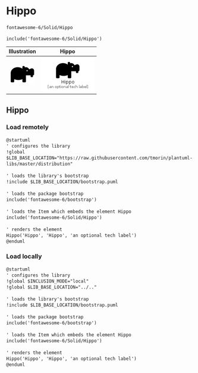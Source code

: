 # Hippo


```text
fontawesome-6/Solid/Hippo
```

```text
include('fontawesome-6/Solid/Hippo')
```



| Illustration | Hippo |
| :---: | :---: |
| ![illustration for Illustration](../../fontawesome-6/Solid/Hippo.png) | ![illustration for Hippo](../../fontawesome-6/Solid/Hippo.Local.png) |




## Hippo

### Load remotely
```plantuml
@startuml
' configures the library
!global $LIB_BASE_LOCATION="https://raw.githubusercontent.com/tmorin/plantuml-libs/master/distribution"

' loads the library's bootstrap
!include $LIB_BASE_LOCATION/bootstrap.puml

' loads the package bootstrap
include('fontawesome-6/bootstrap')

' loads the Item which embeds the element Hippo
include('fontawesome-6/Solid/Hippo')

' renders the element
Hippo('Hippo', 'Hippo', 'an optional tech label')
@enduml
```

### Load locally
```plantuml
@startuml
' configures the library
!global $INCLUSION_MODE="local"
!global $LIB_BASE_LOCATION="../.."

' loads the library's bootstrap
!include $LIB_BASE_LOCATION/bootstrap.puml

' loads the package bootstrap
include('fontawesome-6/bootstrap')

' loads the Item which embeds the element Hippo
include('fontawesome-6/Solid/Hippo')

' renders the element
Hippo('Hippo', 'Hippo', 'an optional tech label')
@enduml
```


